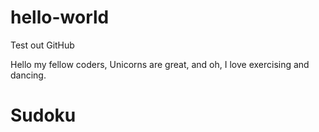 # hello-world
Test out GitHub

Hello my fellow coders, 
Unicorns are great, and oh, I love exercising and dancing. 
# Sudoku

